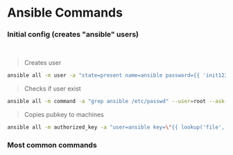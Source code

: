 # Ansible Commands
### Initial config (creates "ansible" users)
<br>

> Creates user
````bash
ansible all -m user -a "state=present name=ansible password={{ 'init1234' | password_hash('sha512') }}" --user=root --ask-pass
````

> Checks if user exist
````bash
ansible all -m command -a "grep ansible /etc/passwd" --user=root --ask-pass
````

> Copies pubkey to machines
````bash
ansible all -m authorized_key -a "user=ansible key=\"{{ lookup('file', '/home/ansible/.ssh/id_rsa.pub') }}\" state=present" --user=root --ask-pass
````


### Most common commands
